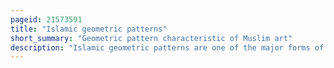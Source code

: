 ```yaml
---
pageid: 21573591
title: "Islamic geometric patterns"
short_summary: "Geometric pattern characteristic of Muslim art"
description: "Islamic geometric patterns are one of the major forms of Islamic ornament, which tends to avoid using figurative images, as it is forbidden to create a representation of an important Islamic figure according to many holy scriptures."
---
```

